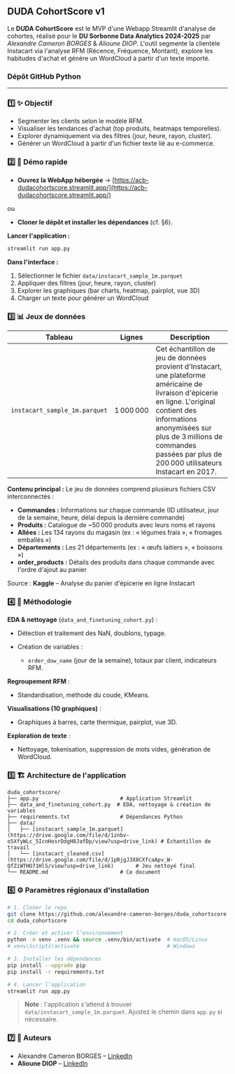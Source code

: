 ## DUDA CohortScore v1

Le **DUDA CohortScore** est le MVP d'une Webapp Streamlit d'analyse de cohortes, réalisé pour le **DU Sorbonne Data Analytics 2024-2025** par *Alexandre Cameron BORGES* & *Alioune DIOP*. L'outil segmente la clientèle Instacart via l'analyse RFM (Récence, Fréquence, Montant), explore les habitudes d'achat et génère un WordCloud à partir d'un texte importé.

### Dépôt GitHub Python

---

### 1️⃣ ✨ Objectif

* Segmenter les clients selon le modèle RFM.
* Visualiser les tendances d'achat (top produits, heatmaps temporelles).
* Explorer dynamiquement via des filtres (jour, heure, rayon, cluster).
* Générer un WordCloud à partir d'un fichier texte lié au e-commerce.

### 2️⃣ 🚀 Démo rapide

* **Ouvrez la WebApp hébergée** → [https://acb-dudacohortscore.streamlit.app/](https://acb-dudacohortscore.streamlit.app/)

ou

* **Cloner le dépôt et installer les dépendances** (cf. §6).

**Lancer l'application :**

```bash
streamlit run app.py
```

**Dans l'interface :**

1. Sélectionner le fichier `data/instacart_sample_1m.parquet`
2. Appliquer des filtres (jour, heure, rayon, cluster)
3. Explorer les graphiques (bar charts, heatmap, pairplot, vue 3D)
4. Charger un texte pour générer un WordCloud

### 3️⃣ 📊 Jeux de données

| Tableau                       | Lignes    | Description                                                                                                                                                                                                                                                          |
| ----------------------------- | --------- | -------------------------------------------------------------------------------------------------------------------------------------------------------------------------------------------------------------------------------------------------------------------- |
| `instacart_sample_1m.parquet` | 1 000 000 | Cet échantillon de jeu de données provient d'Instacart, une plateforme américaine de livraison d'épicerie en ligne. L'original contient des informations anonymisées sur plus de 3 millions de commandes passées par plus de 200 000 utilisateurs Instacart en 2017. |

**Contenu principal :** Le jeu de données comprend plusieurs fichiers CSV interconnectés :

* **Commandes :** Informations sur chaque commande (ID utilisateur, jour de la semaine, heure, délai depuis la dernière commande)
* **Produits :** Catalogue de \~50 000 produits avec leurs noms et rayons
* **Allées :** Les 134 rayons du magasin (ex : « légumes frais », « fromages emballés »)
* **Départements :** Les 21 départements (ex : « œufs laitiers », « boissons »)
* **order\_products :** Détails des produits dans chaque commande avec l'ordre d'ajout au panier

Source : **Kaggle** – Analyse du panier d'épicerie en ligne Instacart

### 4️⃣ 🧠 Méthodologie

**EDA & nettoyage** (`data_and_finetuning_cohort.py`) :

* Détection et traitement des NaN, doublons, typage.
* Création de variables :

  * `order_dow_name` (jour de la semaine), totaux par client, indicateurs RFM.

**Regroupement RFM** :

* Standardisation, méthode du coude, KMeans.

**Visualisations (10 graphiques)** :

* Graphiques à barres, carte thermique, pairplot, vue 3D.

**Exploration de texte** :

* Nettoyage, tokenisation, suppression de mots vides, génération de WordCloud.

### 5️⃣ 🏗️ Architecture de l'application

```
duda_cohortscore/
├── app.py                          # Application Streamlit
├── data_and_finetuning_cohort.py  # EDA, nettoyage & création de variables
├── requirements.txt                # Dépendances Python
├── data/
│   ├── [instacart_sample_1m.parquet](https://drive.google.com/file/d/1znbv-o5XfyWLc_5IcnHosrDdgH8JafDp/view?usp=drive_link) # Échantillon de travail
│   └── [instacart_cleaned.csv](https://drive.google.com/file/d/1pRjgJ3X8CXfcaApv_W-QfZiWTHO71HlS/view?usp=drive_link)       # Jeu nettoyé final
└── README.md                       # Ce document
```

### 6️⃣ ⚙️ Paramètres régionaux d'installation

```bash
# 1. Cloner le repo
git clone https://github.com/alexandre-cameron-borges/duda_cohortscore.git
cd duda_cohortscore

# 2. Créer et activer l’environnement
python -m venv .venv && source .venv/bin/activate  # macOS/Linux
# venv\Scripts\activate                            # Windows

# 3. Installer les dépendances
pip install --upgrade pip
pip install -r requirements.txt

# 4. Lancer l’application
streamlit run app.py
```

> **Note** : l'application s'attend à trouver `data/instacart_sample_1m.parquet`. Ajustez le chemin dans `app.py` si nécessaire.

### 7️⃣ 🙋 Auteurs

* Alexandre Cameron BORGES – [LinkedIn](https://www.linkedin.com/in/alexandre-cameron-borges)
* **Alioune DIOP** – [LinkedIn](https://www.linkedin.com/in/aliounediop)

```
```



